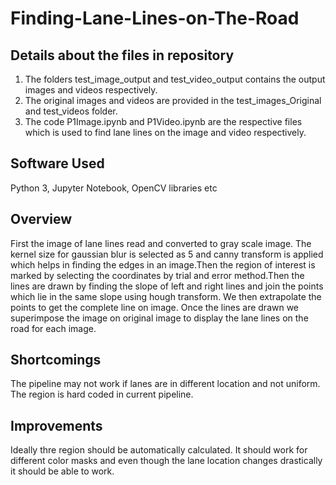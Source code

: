 # Finding-Lane-Lines-on-The-Road

Details about the files in repository
----------------------------------------
1. The folders test_image_output and test_video_output contains the output images and videos respectively.
2. The original images and videos are provided in the test_images_Original and test_videos folder.
3. The code P1Image.ipynb and P1Video.ipynb are the respective files which is used to find lane lines on the image and video respectively.

Software Used
--------------
Python 3, Jupyter Notebook, OpenCV libraries etc

Overview
--------
First the image of lane lines read and converted to gray scale image. 
The kernel size for gaussian blur is selected as 5 and canny transform is applied which helps in finding the edges in an image.Then the region of interest is marked by selecting the coordinates by trial and error method.Then the lines are drawn by finding the slope of left and right lines and join the points which lie in the same slope using hough transform. We then extrapolate the points to get the complete line on image. Once the lines are drawn we superimpose the image on original image to display the lane lines on the road for each image.

Shortcomings
-------------
The pipeline may not work if lanes are in different location and not uniform.
The region is hard coded in current pipeline.

Improvements
-------------
Ideally thre region should be automatically calculated.
It should work for different color masks and even though the lane location changes drastically it should be able to work.




